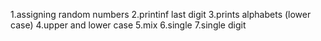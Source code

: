 1.assigning random numbers
2.printinf last digit
3.prints alphabets (lower case)
4.upper and lower case
5.mix
6.single
7.single digit
